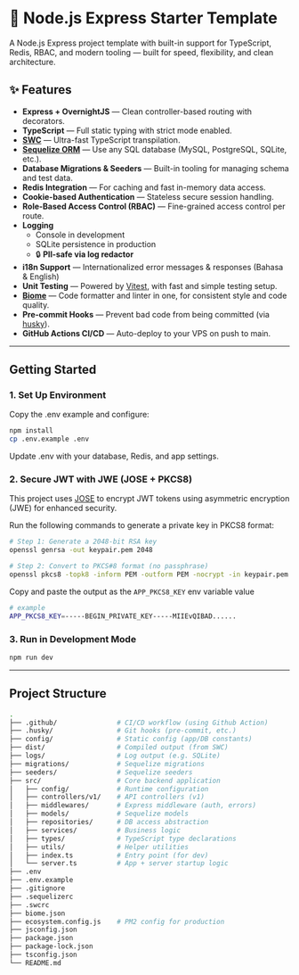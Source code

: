 # 🧪 Node.js Express Starter Template

A Node.js Express project template with built-in support for TypeScript, Redis, RBAC, and modern tooling — built for speed, flexibility, and clean architecture.

## ✨ Features

- **Express + OvernightJS** — Clean controller-based routing with decorators.
- **TypeScript** — Full static typing with strict mode enabled.
- **[SWC](https://swc.rs/)** — Ultra-fast TypeScript transpilation.
- **[Sequelize ORM](https://sequelize.org/)** — Use any SQL database (MySQL, PostgreSQL, SQLite, etc.).
- **Database Migrations & Seeders** — Built-in tooling for managing schema and test data.
- **Redis Integration** — For caching and fast in-memory data access.
- **Cookie-based Authentication** — Stateless secure session handling.
- **Role-Based Access Control (RBAC)** — Fine-grained access control per route.
- **Logging**
  - Console in development
  - SQLite persistence in production
  - 🔒 **PII-safe via log redactor**
- **i18n Support** — Internationalized error messages & responses (Bahasa & English)
- **Unit Testing** — Powered by [Vitest](https://vitest.dev), with fast and simple testing setup.
- **[Biome](https://biomejs.dev/)** — Code formatter and linter in one, for consistent style and code quality.
- **Pre-commit Hooks** — Prevent bad code from being committed (via [husky](https://typicode.github.io/husky/)).
- **GitHub Actions CI/CD** — Auto-deploy to your VPS on push to main.

---

## Getting Started

### 1. Set Up Environment
Copy the .env example and configure:

```bash
npm install
cp .env.example .env
```
Update .env with your database, Redis, and app settings.

### 2. Secure JWT with JWE (JOSE + PKCS8)

This project uses [JOSE](https://github.com/panva/jose) to encrypt JWT tokens using asymmetric encryption (JWE) for enhanced security.

Run the following commands to generate a private key in PKCS8 format:

```bash
# Step 1: Generate a 2048-bit RSA key
openssl genrsa -out keypair.pem 2048

# Step 2: Convert to PKCS#8 format (no passphrase)
openssl pkcs8 -topk8 -inform PEM -outform PEM -nocrypt -in keypair.pem -out pkcs8.key
```
Copy and paste the output as the `APP_PKCS8_KEY` env variable value
```bash
# example
APP_PKCS8_KEY=-----BEGIN_PRIVATE_KEY-----MIIEvQIBAD......
```

### 3. Run in Development Mode
```bash
npm run dev
```
---
## Project Structure
```bash
.
├── .github/               # CI/CD workflow (using Github Action)
├── .husky/                # Git hooks (pre-commit, etc.)
├── config/                # Static config (app/DB constants)
├── dist/                  # Compiled output (from SWC)
├── logs/                  # Log output (e.g. SQLite)
├── migrations/            # Sequelize migrations
├── seeders/               # Sequelize seeders
├── src/                   # Core backend application
│   ├── config/            # Runtime configuration
│   ├── controllers/v1/    # API controllers (v1)
│   ├── middlewares/       # Express middleware (auth, errors)
│   ├── models/            # Sequelize models
│   ├── repositories/      # DB access abstraction
│   ├── services/          # Business logic
│   ├── types/             # TypeScript type declarations
│   ├── utils/             # Helper utilities
│   ├── index.ts           # Entry point (for dev)
│   └── server.ts          # App + server startup logic
├── .env
├── .env.example
├── .gitignore
├── .sequelizerc
├── .swcrc
├── biome.json
├── ecosystem.config.js    # PM2 config for production
├── jsconfig.json
├── package.json
├── package-lock.json
├── tsconfig.json
└── README.md
```
